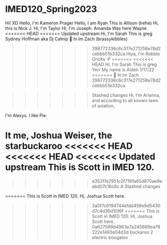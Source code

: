 # IMED120_Spring2023
Hi! XD
Hello, I'm Kameron Prager
Hello, I am Ryan
This is Allison (hehe)
Hi, this is Nick J.
Hi, I'm Taylor
Hi, I'm Joseph. 
Amanda Was here
Wayne
<<<<<<< HEAD
<<<<<<< Updated upstream
Hi, I'm Sarah
This is greg
Sydney Hoffman aka Dj Catnip
🤭 hi im Zach (brassykibbles)
>>>>>>> 298772336c6c317e271258e78d2cebbb51b332ca
Hiya, I'm Robbie Gricks :P
=======
<<<<<<< HEAD
Hi, I'm Sarah
This is greg
Yerr My name is Aiden 1/17/22
=======
🤭 hi im Zach
>>>>>>> 298772336c6c317e271258e78d2cebbb51b332ca

>>>>>>> Stashed changes
Hi, I'm Arianna, and according to all known laws
of aviation,

I'm Alexys. I like Pie.

It me, Joshua Weiser, the starbuckaroo
<<<<<<< HEAD
<<<<<<< HEAD
<<<<<<< Updated upstream
This is Scott in IMED 120.
=======
>>>>>>> e35311e7951c2f7191a65d870ae9eabd07c16c6c
A
>>>>>>> Stashed changes

=======
This is Scott in IMED 120.
Hi, Joshua Scott here.
>>>>>>> 3a0f7c6194744efdd458e9d5430d7c4d36d10f6f
=======
This is Scott in IMED 120.
Hi, Joshua Scott here.
>>>>>>> 0a627599d4963e7a245689ea79222e1493e04d3d
buckaroo 2 electric boogaloo